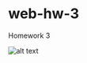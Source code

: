 # web-hw-3
Homework 3

![alt text](https://i.ibb.co/k0LJ9SL/Screen-Shot-2022-02-21-at-6-04-04-AM.png)
